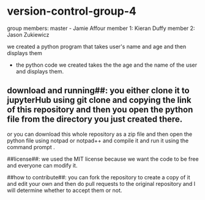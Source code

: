 # version-control-group-4
group members:
master - Jamie Affour
member 1: Kieran Duffy
member 2: Jason Zukiewicz

we created a python program that takes user's name and age and then displays them
* the python code we created takes the the age and the name of the user and displays them.

## download and running##: you either clone it to jupyterHub using git clone and copying the link of this repository and then you open the python file from the directory you just created there.
or you can download this whole repository as a zip file and then open the python file using notpad or notpad++ and compile it and run it using the command prompt .

##license##: we used the MIT license because we want the code to be free and everyone can modify it.

##how to contribute##: you can fork the repository to create a copy of it and edit your own and then do pull requests to the original repository and I will determine whether to accept them or not. 
